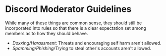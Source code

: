 # Discord Moderator Guidelines
While many of these things are common sense, they should still be incorporated into rules so that there is a clear expectation set among members as to how they should behave.

- *Doxxing/Harassment*: Threats and encouraging self harm aren't allowed.
- *Spamming/Phishing/Trying* to steal other's accounts aren't allowed.